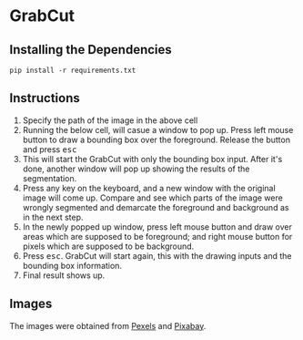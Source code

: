 # GrabCut

## Installing the Dependencies

```
pip install -r requirements.txt
```

## Instructions
1. Specify the path of the image in the above cell
2. Running the below cell, will casue a window to pop up. Press left mouse button to draw a bounding box over the foreground. Release the button and press <kbd> esc </kbd>
3. This will start the GrabCut with only the bounding box input. After it's done, another window will pop up showing the results of the segmentation.
4. Press any key on the keyboard, and a new window with the original image will come up. Compare and see which parts of the image were wrongly segmented and demarcate the foreground and background as in the next step.
5. In the newly popped up window, press left mouse button and draw over areas which are supposed to be foreground; and right mouse button for pixels which are supposed to be background.
6. Press <kbd>esc</kbd>. GrabCut will start again, this with the drawing inputs and the bounding box information.
7. Final result shows up. 

## Images

The images were obtained from [Pexels](https://www.pexels.com) and [Pixabay](https://pixabay.com).